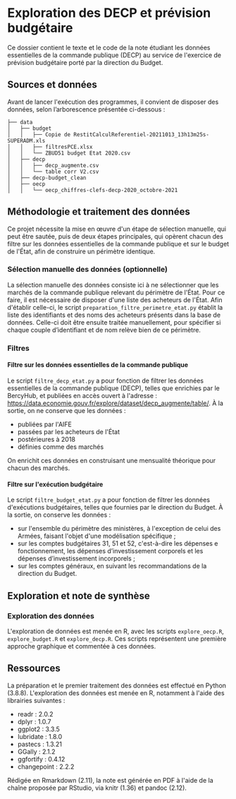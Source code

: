 # Exploration des DECP et prévision budgétaire

Ce dossier contient le texte et le code de la note étudiant les données essentielles de la commande publique (DECP) au service de l'exercice de prévision budgétaire porté par la direction du Budget.

## Sources et données

Avant de lancer l'exécution des programmes, il convient de disposer des données, selon l’arborescence présentée ci-dessous :

```
├── data
│   ├── budget
│   │   ├── Copie de RestitCalculReferentiel-20211013_13h13m25s-SUPERADM.xls
│   │   ├── filtresPCE.xlsx
│   │   └── ZBUD51 budget Etat 2020.csv
│   ├── decp
│   │   ├── decp_augmente.csv
│   │   └── table corr V2.csv
│   ├── decp-budget_clean
│   ├── oecp
│   │   └── oecp_chiffres-clefs-decp-2020_octobre-2021
```

## Méthodologie et traitement des données

Ce projet nécessite la mise en œuvre d'un étape de sélection manuelle, qui peut être sautée, puis de deux étapes principales, qui opèrent chacun des filtre sur les données essentielles de la commande publique et sur le budget de l'État, afin de construire un périmètre identique.

### Sélection manuelle des données (optionnelle)

La sélection manuelle des données consiste ici à ne sélectionner que les marchés de la commande publique relevant du périmètre de l'État. Pour ce faire, il est nécessaire de disposer d'une liste des acheteurs de l'État. Afin d'établir celle-ci, le script `preparation_filtre_perimetre_etat.py` établit la liste des identifiants et des noms des acheteurs présents dans la base de données. Celle-ci doit être ensuite traitée manuellement, pour spécifier si chaque couple d’identifiant et de nom relève bien de ce périmètre.

### Filtres

#### Filtre sur les données essentielles de la commande publique

Le script `filtre_decp_etat.py` a pour fonction de filtrer les données essentielles de la commande publique (DECP), telles que enrichies par le BercyHub, et publiées en accès ouvert à l'adresse : <https://data.economie.gouv.fr/explore/dataset/decp_augmente/table/>. À la sortie, on ne conserve que les données :

- publiées par l'AIFE
- passées par les acheteurs de l'État 
- postérieures à 2018
- définies comme des marchés 

On enrichit ces données en construisant une mensualité théorique pour chacun des marchés.

#### Filtre sur l'exécution budgétaire

Le script `filtre_budget_etat.py` a pour fonction de filtrer les données d'exécutions budgétaires, telles que fournies par le direction du Budget. À la sortie, on conserve les données : 

- sur l'ensemble du périmètre des ministères, à l'exception de celui des Armées, faisant l'objet d'une modélisation spécifique ;
- sur les comptes budgétaires 31, 51 et 52, c'est-à-dire les dépenses e fonctionnement, les dépenses d’investissement corporels et les dépenses d’investissement incorporels ;
- sur les comptes généraux, en suivant les recommandations de la direction du Budget.

## Exploration et note de synthèse

### Exploration des données

L'exploration de données est menée en R, avec les scripts `explore_oecp.R`, `explore_budget.R` et `explore_decp.R`. Ces scripts représentent une première approche graphique et commentée à ces données. 

## Ressources

La préparation et le premier traitement des données est effectué en Python (3.8.8). L'exploration des données est menée en R, notamment à l'aide des librairies suivantes : 

- readr : 2.0.2
- dplyr : 1.0.7
- ggplot2 : 3.3.5
- lubridate : 1.8.0
- pastecs : 1.3.21
- GGally : 2.1.2
- ggfortify : 0.4.12
- changepoint : 2.2.2

Rédigée en Rmarkdown (2.11), la note est générée en PDF à l'aide de la chaîne proposée par RStudio, via knitr (1.36) et pandoc (2.12).
